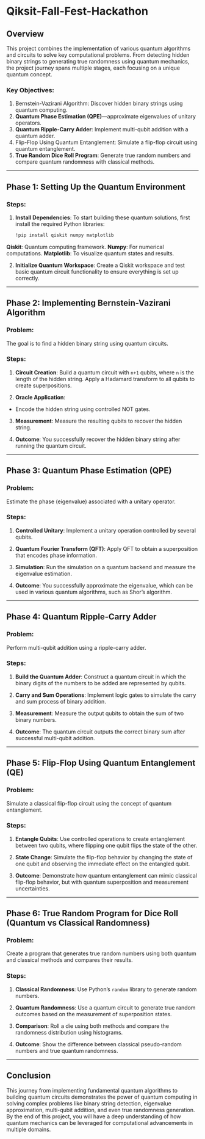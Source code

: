 # Qiksit-Fall-Fest-Hackathon
## Overview
This project combines the implementation of various quantum algorithms and circuits to solve key computational problems. From detecting hidden binary strings to generating true randomness using quantum mechanics, the project journey spans multiple stages, each focusing on a unique quantum concept.

### Key Objectives:
1. Bernstein-Vazirani Algorithm: Discover hidden binary strings using quantum computing.
2. **Quantum Phase Estimation (QPE)**—approximate eigenvalues of unitary operators.
3. **Quantum Ripple-Carry Adder**: Implement multi-qubit addition with a quantum adder.
4. Flip-Flop Using Quantum Entanglement: Simulate a flip-flop circuit using quantum entanglement.
5. **True Random Dice Roll Program**: Generate true random numbers and compare quantum randomness with classical methods.

---

## Phase 1: Setting Up the Quantum Environment
### Steps:
1. **Install Dependencies**:
   To start building these quantum solutions, first install the required Python libraries:
   ```bash
   !pip install qiskit numpy matplotlib
   ```
**Qiskit**: Quantum computing framework.
**Numpy**: For numerical computations.
**Matplotlib**: To visualize quantum states and results.

2. **Initialize Quantum Workspace**:
   Create a Qiskit workspace and test basic quantum circuit functionality to ensure everything is set up correctly.

---

## Phase 2: Implementing Bernstein-Vazirani Algorithm
### Problem:
The goal is to find a hidden binary string using quantum circuits.

### Steps:
1. **Circuit Creation**:
Build a quantum circuit with `n+1` qubits, where `n` is the length of the hidden string.
Apply a Hadamard transform to all qubits to create superpositions.
   
2. **Oracle Application**:
- Encode the hidden string using controlled NOT gates.
   
3. **Measurement**:
Measure the resulting qubits to recover the hidden string.

4. **Outcome**:
You successfully recover the hidden binary string after running the quantum circuit.

---

## Phase 3: Quantum Phase Estimation (QPE)
### Problem:
Estimate the phase (eigenvalue) associated with a unitary operator.

### Steps:
1. **Controlled Unitary**:
Implement a unitary operation controlled by several qubits.

2. **Quantum Fourier Transform (QFT)**:
Apply QFT to obtain a superposition that encodes phase information.

3. **Simulation**:
Run the simulation on a quantum backend and measure the eigenvalue estimation.

4. **Outcome**:
You successfully approximate the eigenvalue, which can be used in various quantum algorithms, such as Shor’s algorithm.

---

## Phase 4: Quantum Ripple-Carry Adder
### Problem:
Perform multi-qubit addition using a ripple-carry adder.

### Steps:
1. **Build the Quantum Adder**:
Construct a quantum circuit in which the binary digits of the numbers to be added are represented by qubits.
   
2. **Carry and Sum Operations**:
Implement logic gates to simulate the carry and sum process of binary addition.

3. **Measurement**:
Measure the output qubits to obtain the sum of two binary numbers.

4. **Outcome**:
   The quantum circuit outputs the correct binary sum after successful multi-qubit addition.

---

## Phase 5: Flip-Flop Using Quantum Entanglement (QE)
### Problem:
Simulate a classical flip-flop circuit using the concept of quantum entanglement.

### Steps:
1. **Entangle Qubits**:
Use controlled operations to create entanglement between two qubits, where flipping one qubit flips the state of the other.

2. **State Change**:
Simulate the flip-flop behavior by changing the state of one qubit and observing the immediate effect on the entangled qubit.

3. **Outcome**:
   Demonstrate how quantum entanglement can mimic classical flip-flop behavior, but with quantum superposition and measurement uncertainties.

---

## Phase 6: True Random Program for Dice Roll (Quantum vs Classical Randomness)
### Problem:
Create a program that generates true random numbers using both quantum and classical methods and compares their results.

### Steps:
1. **Classical Randomness**:
Use Python’s `random` library to generate random numbers.
   
2. **Quantum Randomness**:
Use a quantum circuit to generate true random outcomes based on the measurement of superposition states.

3. **Comparison**:
Roll a die using both methods and compare the randomness distribution using histograms.

4. **Outcome**:
Show the difference between classical pseudo-random numbers and true quantum randomness.

---

## Conclusion
This journey from implementing fundamental quantum algorithms to building quantum circuits demonstrates the power of quantum computing in solving complex problems like binary string detection, eigenvalue approximation, multi-qubit addition, and even true randomness generation. By the end of this project, you will have a deep understanding of how quantum mechanics can be leveraged for computational advancements in multiple domains.
